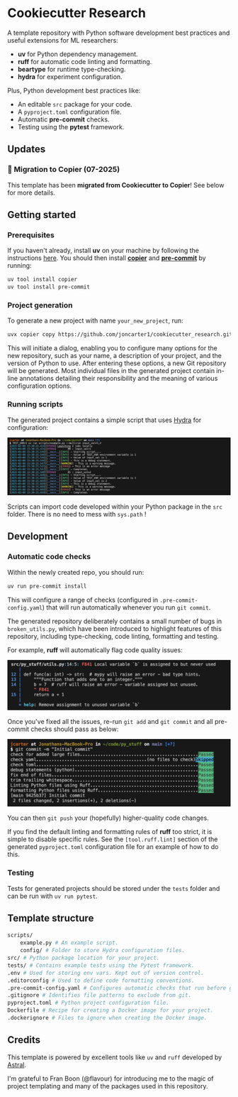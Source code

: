 # Cookiecutter Research

A template repository with Python software development best practices and useful extensions for ML researchers:
- **uv** for Python dependency management.
- **ruff** for automatic code linting and formatting.
- **beartype** for runtime type-checking.
- **hydra** for experiment configuration.

Plus, Python development best practices like:
- An editable `src` package for your code.
- A `pyproject.toml` configuration file.
- Automatic **pre-commit** checks.
- Testing using the **pytest** framework.

## Updates

### 🔄 Migration to Copier (07-2025)

This template has been **migrated from Cookiecutter to Copier**! See below for more details.

## Getting started

### Prerequisites
If you haven't already, install **uv** on your machine by following the instructions [here](https://docs.astral.sh/uv/getting-started/installation/). You should then install [**copier**](https://github.com/copier-org/copier) and [**pre-commit**](https://pre-commit.com) by running:
```bash
uv tool install copier
uv tool install pre-commit
```

### Project generation
To generate a new project with name `your_new_project`, run:
```bash
uvx copier copy https://github.com/joncarter1/cookiecutter_research.git your_new_project --trust
```
This will initiate a dialog, enabling you to configure many options for the new repository, such as your name, a description of your project, and the version of Python to use. After entering these options, a new Git repository will be generated. Most individual files in the generated project contain in-line annotations detailing their responsibility and the meaning of various configuration options.

### Running scripts
The generated project contains a simple script that uses [Hydra](https://hydra.cc/) for configuration:

![image](figs/script.png)

Scripts can import code developed within your Python package in the `src` folder. There is no need to mess with `sys.path` !

## Development

### Automatic code checks

Within the newly created repo, you should run:
```bash
uv run pre-commit install
```
This will configure a range of checks (configured in `.pre-commit-config.yaml`) that will run automatically whenever you run `git commit`.

The generated repository deliberately contains a small number of bugs in `broken_utils.py`, which have been introduced to highlight features of this repository, including type-checking, code linting, formatting and testing.

For example, **ruff** will automatically flag code quality issues:

![image](figs/linting.png)

Once you've fixed all the issues, re-run `git add` and `git commit` and all pre-commit checks should pass as below:

![image](figs/commit.png)

You can then `git push` your (hopefully) higher-quality code changes.

If you find the default linting and formatting rules of **ruff** too strict, it is simple to disable specific rules. See the `[tool.ruff.lint]` section of the generated `pyproject.toml` configuration file for an example of how to do this.

### Testing
Tests for generated projects should be stored under the `tests` folder and can be run with `uv run pytest`.

## Template structure

```bash
scripts/ 
    example.py # An example script.
    config/ # Folder to store Hydra configuration files.
src/ # Python package location for your project.
tests/ # Contains example tests using the Pytest framework.
.env # Used for storing env vars. Kept out of version control.
.editorconfig # Used to define code formatting conventions.
.pre-commit-config.yaml # Configures automatic checks that run before git commits.
.gitignore # Identifies file patterns to exclude from git.
pyproject.toml # Python project configuration file.
Dockerfile # Recipe for creating a Docker image for your project.
.dockerignore # Files to ignore when creating the Docker image.
```

## Credits
This template is powered by excellent tools like `uv` and `ruff` developed by [Astral](https://astral.sh/).

I'm grateful to Fran Boon (@flavour) for introducing me to the magic of project templating and many of the packages used in this repository.
